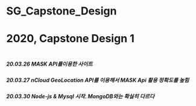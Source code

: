 # SG_Capstone_Design
<h1>2020, Capstone Design 1<h1>

<h5>20.03.26 MASK API를이용한 사이트</h5>
<h5>20.03.27 nCloud GeoLocation API를 이용해서 MASK Api 활용 정확도를 높힘</h5>
<h5>20.03.30 Node-js & Mysql 시작. MongoDB와는 확실히 다르다</h5>

